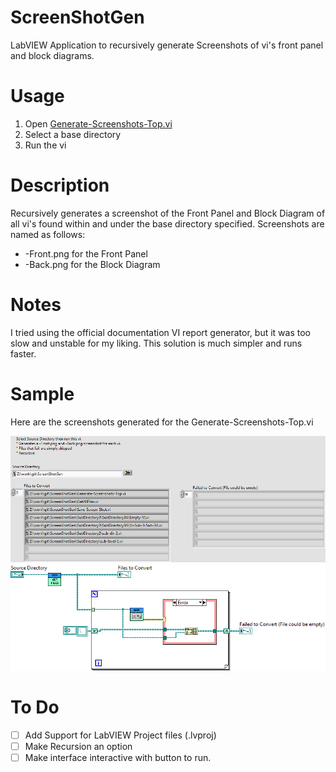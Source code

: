# ScreenShotGen
LabVIEW Application to recursively generate Screenshots of vi's front panel and block diagrams.

# Usage
1. Open [Generate-Screenshots-Top.vi](https://github.com/JohnStratoudakis/ScreenShotGen/blob/master/Generate-Screenshots-Top.vi)
2. Select a base directory
3. Run the vi

# Description
Recursively generates a screenshot of the Front Panel and Block Diagram of all vi's found within and under the base directory specified.
Screenshots are named as follows:
* <base-vi>-Front.png for the Front Panel
* <base-vi>-Back.png for the Block Diagram

# Notes
I tried using the official documentation VI report generator, but it was too slow and unstable for my liking.  This solution is much simpler and runs faster.

# Sample
Here are the screenshots generated for the Generate-Screenshots-Top.vi

![Generate-Screenshots-Top-Front.png](https://github.com/JohnStratoudakis/ScreenShotGen/raw/master/Generate-Screenshots-Top-Front.png)
![Generate-Screenshots-Top-Back.png](https://github.com/JohnStratoudakis/ScreenShotGen/raw/master/Generate-Screenshots-Top-Back.png)

# To Do
- [ ] Add Support for LabVIEW Project files (.lvproj)
- [ ] Make Recursion an option
- [ ] Make interface interactive with button to run.
